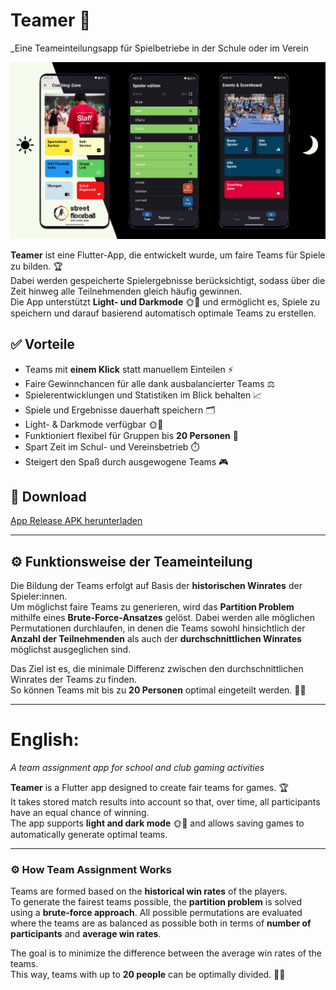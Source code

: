 # Teamer 🎉

_Eine Teameinteilungsapp für Spielbetriebe in der Schule oder im Verein

![App Screenshot](Plakat.png)

**Teamer** ist eine Flutter-App, die entwickelt wurde, um faire Teams für Spiele zu bilden. 🏆  
Dabei werden gespeicherte Spielergebnisse berücksichtigt, sodass über die Zeit hinweg alle Teilnehmenden gleich häufig gewinnen.  
Die App unterstützt **Light- und Darkmode** 🌞🌙 und ermöglicht es, Spiele zu speichern und darauf basierend automatisch optimale Teams zu erstellen.

## ✅ Vorteile

- Teams mit **einem Klick** statt manuellem Einteilen ⚡  
- Faire Gewinnchancen für alle dank ausbalancierter Teams ⚖️  
- Spielerentwicklungen und Statistiken im Blick behalten 📈  
- Spiele und Ergebnisse dauerhaft speichern 🗂️  
- Light- & Darkmode verfügbar 🌞🌙  
- Funktioniert flexibel für Gruppen bis **20 Personen** 👥  
- Spart Zeit im Schul- und Vereinsbetrieb ⏱️  
- Steigert den Spaß durch ausgewogene Teams 🎮 

## 📲 Download

[App Release APK herunterladen](apk-releases/app-release.apk)

---

## ⚙️ Funktionsweise der Teameinteilung

Die Bildung der Teams erfolgt auf Basis der **historischen Winrates** der Spieler:innen.  
Um möglichst faire Teams zu generieren, wird das **Partition Problem** mithilfe eines **Brute-Force-Ansatzes** gelöst. Dabei werden alle möglichen Permutationen durchlaufen, in denen die Teams sowohl hinsichtlich der **Anzahl der Teilnehmenden** als auch der **durchschnittlichen Winrates** möglichst ausgeglichen sind.  

Das Ziel ist es, die minimale Differenz zwischen den durchschnittlichen Winrates der Teams zu finden.  
So können Teams mit bis zu **20 Personen** optimal eingeteilt werden. 👥👥

---

# English:

_A team assignment app for school and club gaming activities_

**Teamer** is a Flutter app designed to create fair teams for games. 🏆  
It takes stored match results into account so that, over time, all participants have an equal chance of winning.  
The app supports **light and dark mode** 🌞🌙 and allows saving games to automatically generate optimal teams.

---

### ⚙️ How Team Assignment Works

Teams are formed based on the **historical win rates** of the players.  
To generate the fairest teams possible, the **partition problem** is solved using a **brute-force approach**. All possible permutations are evaluated where the teams are as balanced as possible both in terms of **number of participants** and **average win rates**.  

The goal is to minimize the difference between the average win rates of the teams.  
This way, teams with up to **20 people** can be optimally divided. 👥👥
